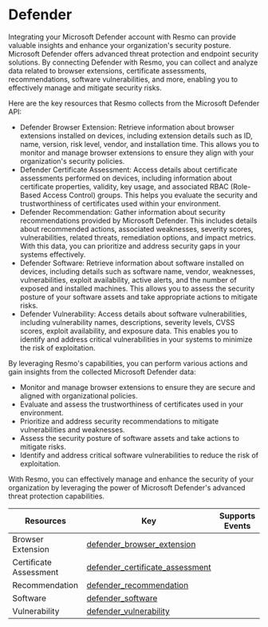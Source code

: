 Defender
========
Integrating your Microsoft Defender account with Resmo can provide valuable insights and enhance your organization's security posture. Microsoft Defender offers advanced threat protection and endpoint security solutions. By connecting Defender with Resmo, you can collect and analyze data related to browser extensions, certificate assessments, recommendations, software vulnerabilities, and more, enabling you to effectively manage and mitigate security risks.

Here are the key resources that Resmo collects from the Microsoft Defender API:

* Defender Browser Extension: Retrieve information about browser extensions installed on devices, including extension details such as ID, name, version, risk level, vendor, and installation time. This allows you to monitor and manage browser extensions to ensure they align with your organization's security policies.
* Defender Certificate Assessment: Access details about certificate assessments performed on devices, including information about certificate properties, validity, key usage, and associated RBAC (Role-Based Access Control) groups. This helps you evaluate the security and trustworthiness of certificates used within your environment.
* Defender Recommendation: Gather information about security recommendations provided by Microsoft Defender. This includes details about recommended actions, associated weaknesses, severity scores, vulnerabilities, related threats, remediation options, and impact metrics. With this data, you can prioritize and address security gaps in your systems effectively.
* Defender Software: Retrieve information about software installed on devices, including details such as software name, vendor, weaknesses, vulnerabilities, exploit availability, active alerts, and the number of exposed and installed machines. This allows you to assess the security posture of your software assets and take appropriate actions to mitigate risks.
* Defender Vulnerability: Access details about software vulnerabilities, including vulnerability names, descriptions, severity levels, CVSS scores, exploit availability, and exposure data. This enables you to identify and address critical vulnerabilities in your systems to minimize the risk of exploitation.

By leveraging Resmo's capabilities, you can perform various actions and gain insights from the collected Microsoft Defender data:

* Monitor and manage browser extensions to ensure they are secure and aligned with organizational policies.
* Evaluate and assess the trustworthiness of certificates used in your environment.
* Prioritize and address security recommendations to mitigate vulnerabilities and weaknesses.
* Assess the security posture of software assets and take actions to mitigate risks.
* Identify and address critical software vulnerabilities to reduce the risk of exploitation.

With Resmo, you can effectively manage and enhance the security of your organization by leveraging the power of Microsoft Defender's advanced threat protection capabilities.

| **Resources**          | **Key**                                                                   | **Supports Events** |
| ---------------------- | ------------------------------------------------------------------------- | ------------------- |
| Browser Extension      | [defender\_browser\_extension](defender\_browser\_extension.md)           |                     |
| Certificate Assessment | [defender\_certificate\_assessment](defender\_certificate\_assessment.md) |                     |
| Recommendation         | [defender\_recommendation](defender\_recommendation.md)                   |                     |
| Software               | [defender\_software](defender\_software.md)                               |                     |
| Vulnerability          | [defender\_vulnerability](defender\_vulnerability.md)                     |                     |
